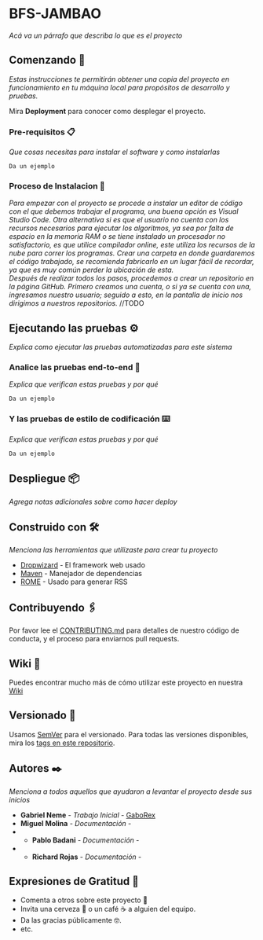 # BFS-JAMBAO
_Acá va un párrafo que describa lo que es el proyecto_

## Comenzando 🚀

_Estas instrucciones te permitirán obtener una copia del proyecto en funcionamiento en tu máquina local para propósitos de desarrollo y pruebas._

Mira **Deployment** para conocer como desplegar el proyecto.


### Pre-requisitos 📋

_Que cosas necesitas para instalar el software y como instalarlas_

```
Da un ejemplo
```

### Proceso de Instalacion  🔧
_Para empezar con el proyecto se procede a instalar un editor de código con el que debemos trabajar el programa, una buena opción es Visual Studio Code._
 _Otra alternativa si es que el usuario no cuenta con los recursos necesarios para ejecutar los algoritmos, ya sea por falta de espacio en la memoria RAM o se tiene instalado un procesador no satisfactorio, es que utilice compilador online, este utiliza los recursos de la nube para correr los programas._
_Crear una carpeta en donde guardaremos el código trabajado, se recomienda fabricarlo en un lugar fácil de recordar, ya que es muy común perder la ubicación de esta._   
_Después de realizar todos los pasos, procedemos a crear un repositorio en la página GitHub. Primero creamos una cuenta, o si ya se cuenta con una, ingresamos nuestro usuario; seguido a esto, en la pantalla de inicio nos dirigimos a nuestros repositorios._
//TODO
## Ejecutando las pruebas ⚙️

_Explica como ejecutar las pruebas automatizadas para este sistema_

### Analice las pruebas end-to-end 🔩

_Explica que verifican estas pruebas y por qué_

```
Da un ejemplo
```

### Y las pruebas de estilo de codificación ⌨️

_Explica que verifican estas pruebas y por qué_

```
Da un ejemplo
```

## Despliegue 📦

_Agrega notas adicionales sobre como hacer deploy_

## Construido con 🛠️

_Menciona las herramientas que utilizaste para crear tu proyecto_

* [Dropwizard](http://www.dropwizard.io/1.0.2/docs/) - El framework web usado
* [Maven](https://maven.apache.org/) - Manejador de dependencias
* [ROME](https://rometools.github.io/rome/) - Usado para generar RSS

## Contribuyendo 🖇️

Por favor lee el [CONTRIBUTING.md](https://gist.github.com/villanuevand/xxxxxx) para detalles de nuestro código de conducta, y el proceso para enviarnos pull requests.

## Wiki 📖

Puedes encontrar mucho más de cómo utilizar este proyecto en nuestra [Wiki](https://github.com/tu/proyecto/wiki)

## Versionado 📌

Usamos [SemVer](http://semver.org/) para el versionado. Para todas las versiones disponibles, mira los [tags en este repositorio](https://github.com/tu/proyecto/tags).

## Autores ✒️

_Menciona a todos aquellos que ayudaron a levantar el proyecto desde sus inicios_

* **Gabriel Neme** - *Trabajo Inicial* - [GaboRex](https://github.com/villanuevand)
* **Miguel Molina** - *Documentación* - 
* * **Pablo Badani** - *Documentación* - 
* * **Richard Rojas** - *Documentación* -

## Expresiones de Gratitud 🎁

* Comenta a otros sobre este proyecto 📢
* Invita una cerveza 🍺 o un café ☕ a alguien del equipo. 
* Da las gracias públicamente 🤓.
* etc.
